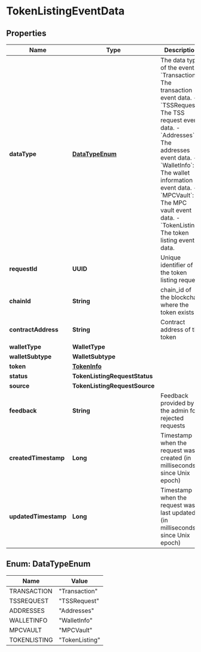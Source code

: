 

# TokenListingEventData


## Properties

| Name | Type | Description | Notes |
|------------ | ------------- | ------------- | -------------|
|**dataType** | [**DataTypeEnum**](#DataTypeEnum) |  The data type of the event. - &#x60;Transaction&#x60;: The transaction event data. - &#x60;TSSRequest&#x60;: The TSS request event data. - &#x60;Addresses&#x60;: The addresses event data. - &#x60;WalletInfo&#x60;: The wallet information event data. - &#x60;MPCVault&#x60;: The MPC vault event data. - &#x60;TokenListing&#x60;: The token listing event data. |  |
|**requestId** | **UUID** | Unique identifier of the token listing request |  |
|**chainId** | **String** | chain_id of the blockchain where the token exists |  |
|**contractAddress** | **String** | Contract address of the token |  |
|**walletType** | **WalletType** |  |  |
|**walletSubtype** | **WalletSubtype** |  |  |
|**token** | [**TokenInfo**](TokenInfo.md) |  |  [optional] |
|**status** | **TokenListingRequestStatus** |  |  |
|**source** | **TokenListingRequestSource** |  |  [optional] |
|**feedback** | **String** | Feedback provided by the admin for rejected requests |  [optional] |
|**createdTimestamp** | **Long** | Timestamp when the request was created (in milliseconds since Unix epoch) |  [optional] |
|**updatedTimestamp** | **Long** | Timestamp when the request was last updated (in milliseconds since Unix epoch) |  [optional] |



## Enum: DataTypeEnum

| Name | Value |
|---- | -----|
| TRANSACTION | &quot;Transaction&quot; |
| TSSREQUEST | &quot;TSSRequest&quot; |
| ADDRESSES | &quot;Addresses&quot; |
| WALLETINFO | &quot;WalletInfo&quot; |
| MPCVAULT | &quot;MPCVault&quot; |
| TOKENLISTING | &quot;TokenListing&quot; |




